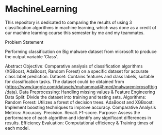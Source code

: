 # MachineLearning

This repository is dedicated to comparing the results of using 3 classification algorithms in machine learning, which was done as a credit of our machine learning course this semester by me and my teammates.

Problem Statement

Performing classification on Big malware dataset from microsoft to produce the output variable ‘Class’.

Abstract Objective: Comparative analysis of classification algorithms (XGBoost, AdaBoost, Random Forest) on a specific dataset for accurate class label prediction. Dataset: Contains features and class labels, suitable for classification tasks. The dataset could be obtained from (https://www.kaggle.com/datasets/muhammad4hmed/malwaremicrosoftbig/data). Data Preprocessing: Handling missing values & Feature Engineering Data Split: Divide the dataset into training and testing sets. Algorithms: Random Forest: Utilizes a forest of decision trees. AdaBoost and XGBoost: Implement boosting techniques to improve accuracy. Comparative Analysis Metrics: Accuracy. Precision. Recall. F1-score. Purpose: Assess the performance of each algorithm and identify any significant differences in results. Efficiency Evaluation: Computational efficiency & Training times of each model.
